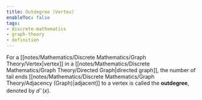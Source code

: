 ```yaml
---
title: Outdegree (Vertex)
enableToc: false
tags: 
- discrete-mathematics
- graph-theory
- definition
---
```

For a [[notes/Mathematics/Discrete Mathematics/Graph Theory/Vertex|vertex]] in a [[notes/Mathematics/Discrete Mathematics/Graph Theory/Directed Graph|directed graph]], the number of tail ends [[notes/Mathematics/Discrete Mathematics/Graph Theory/Adjacency (Graph)|adjacent]] to a vertex is called the **outdegree**, denoted by $d^-(x)$.

